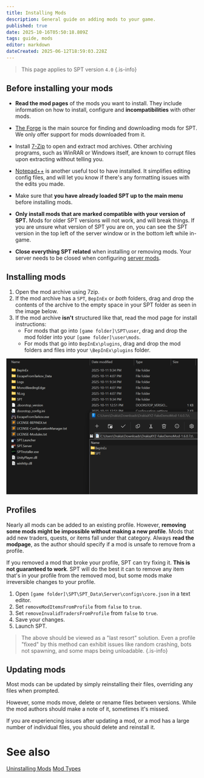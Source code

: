 ```yaml
---
title: Installing Mods
description: General guide on adding mods to your game.
published: true
date: 2025-10-16T05:50:18.809Z
tags: guide, mods
editor: markdown
dateCreated: 2025-06-12T18:59:03.228Z
---
```


> This page applies to SPT version `4.0`
{.is-info}


## Before installing your mods

- **Read the mod pages** of the mods you want to install. They include information on how to install, configure and **incompatibilities** with other mods.

- [The Forge](https://forge.sp-tarkov.com/mods) is the main source for finding and downloading mods for SPT. We only offer support for mods downloaded from it.

- Install [7-Zip](https://www.7-zip.org/) to open and extract mod archives. Other archiving programs, such as WinRAR or Windows itself, are known to corrupt files upon extracting without telling you.

- [Notepad++](https://notepad-plus-plus.org/) is another useful tool to have installed. It simplifies editing config files, and will let you know if there's any formatting issues with the edits you made.

- Make sure that **you have already loaded SPT up to the main menu** before installing mods.

- **Only install mods that are marked compatible with your version of SPT.** Mods for older SPT versions will not work, and will break things. If you are unsure what version of SPT you are on, you can see the SPT version in the top left of the server window or in the bottom left while in-game.

- **Close everything SPT related** when installing or removing mods. Your server needs to be closed when configuring [server mods](https://wiki.sp-tarkov.com/en/Mod_Types#server-mods).

## Installing mods

1. Open the mod archive using 7zip.
2. If the mod archive has a `SPT`, `BepInEx` or *both* folders, drag and drop the contents of the archive to the empty space in your SPT folder as seen in the image below.
3. If the mod archive **isn't** structured like that, read the mod page for install instructions:
	- For mods that go into `[game folder]\SPT\user`, drag and drop the mod folder into your `[game folder]\user\mods`.
	- For mods that go into `BepInEx\plugins`, drag and drop the mod folders and files into your `\BepInEx\plugins` folder.
&nbsp;
<img src="/mod-install-v2.gif" alt="mod install" width=600 style="display: block; margin: 0 auto;">

## Profiles

Nearly all mods can be added to an existing profile. However, **removing some mods might be impossible without making a new profile**. Mods that add new traders, quests, or items fall under that category. Always **read the modpage**, as the author should specify if a mod is unsafe to remove from a profile.

If you removed a mod that broke your profile, SPT can try fixing it. **This is not guaranteed to work**. SPT will do the best it can to remove any item that's in your profile from the removed mod, but some mods make irreversible changes to your profile.

1. Open `[game folder]\SPT\SPT_Data\Server\configs\core.json` in a text editor.
2. Set `removeModItemsFromProfile` from `false` to `true`.
3. Set `removeInvalidTradersFromProfile` from `false` to `true`.
4. Save your changes.
5. Launch SPT.

> The above should be viewed as a "last resort" solution. Even a profile "fixed" by this method can exhibit issues like random crashing, bots not spawning, and some maps being unloadable.
{.is-info}

## Updating mods

Most mods can be updated by simply reinstalling their files, overriding any files when prompted.

However, some mods move, delete or rename files between versions. While the mod authors should make a note of it, sometimes it's missed.

If you are experiencing issues after updating a mod, or a mod has a large number of individual files, you should delete and reinstall it.

# See also

[Uninstalling Mods](/Uninstalling_Mods)
[Mod Types](/Mod_Types)